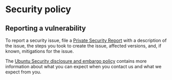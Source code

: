 # Security policy

## Reporting a vulnerability
To report a security issue, file a [Private Security Report](https://github.com/canonical/kratos-rock/security/advisories/new) with a description of the issue, the steps you took to create the issue, affected versions, and, if known, mitigations for the issue.

The [Ubuntu Security disclosure and embargo policy](https://ubuntu.com/security/disclosure-policy) contains more information about what you can expect when you contact us and what we expect from you.
